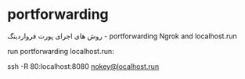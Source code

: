# portforwarding
روش های اجرای پورت فرواردینگ - portforwarding Ngrok and localhost.run


run portforwarding localhost.run:


ssh -R 80:localhost:8080 nokey@localhost.run

